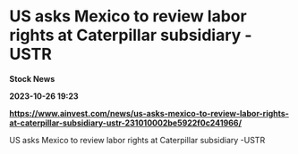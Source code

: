 # US asks Mexico to review labor rights at Caterpillar subsidiary -USTR
**Stock News**

**2023-10-26 19:23**

**https://www.ainvest.com/news/us-asks-mexico-to-review-labor-rights-at-caterpillar-subsidiary-ustr-231010002be5922f0c241966/**

US asks Mexico to review labor rights at Caterpillar subsidiary -USTR